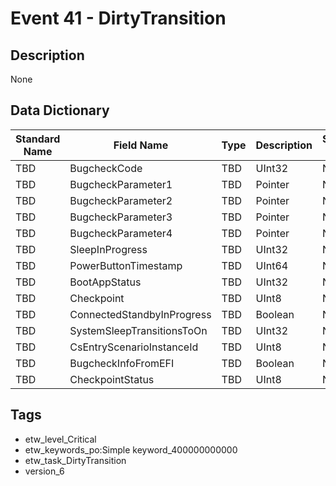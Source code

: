 # Event 41 - DirtyTransition

## Description
None

## Data Dictionary
|Standard Name|Field Name|Type|Description|Sample Value|
|---|---|---|---|---|
|TBD|BugcheckCode|TBD|UInt32|None|None|
|TBD|BugcheckParameter1|TBD|Pointer|None|None|
|TBD|BugcheckParameter2|TBD|Pointer|None|None|
|TBD|BugcheckParameter3|TBD|Pointer|None|None|
|TBD|BugcheckParameter4|TBD|Pointer|None|None|
|TBD|SleepInProgress|TBD|UInt32|None|None|
|TBD|PowerButtonTimestamp|TBD|UInt64|None|None|
|TBD|BootAppStatus|TBD|UInt32|None|None|
|TBD|Checkpoint|TBD|UInt8|None|None|
|TBD|ConnectedStandbyInProgress|TBD|Boolean|None|None|
|TBD|SystemSleepTransitionsToOn|TBD|UInt32|None|None|
|TBD|CsEntryScenarioInstanceId|TBD|UInt8|None|None|
|TBD|BugcheckInfoFromEFI|TBD|Boolean|None|None|
|TBD|CheckpointStatus|TBD|UInt8|None|None|

## Tags
* etw_level_Critical
* etw_keywords_po:Simple keyword_400000000000
* etw_task_DirtyTransition
* version_6